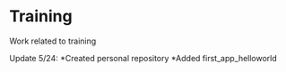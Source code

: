 # Training
Work related to training

Update 5/24:
*Created personal repository
*Added first_app_helloworld
